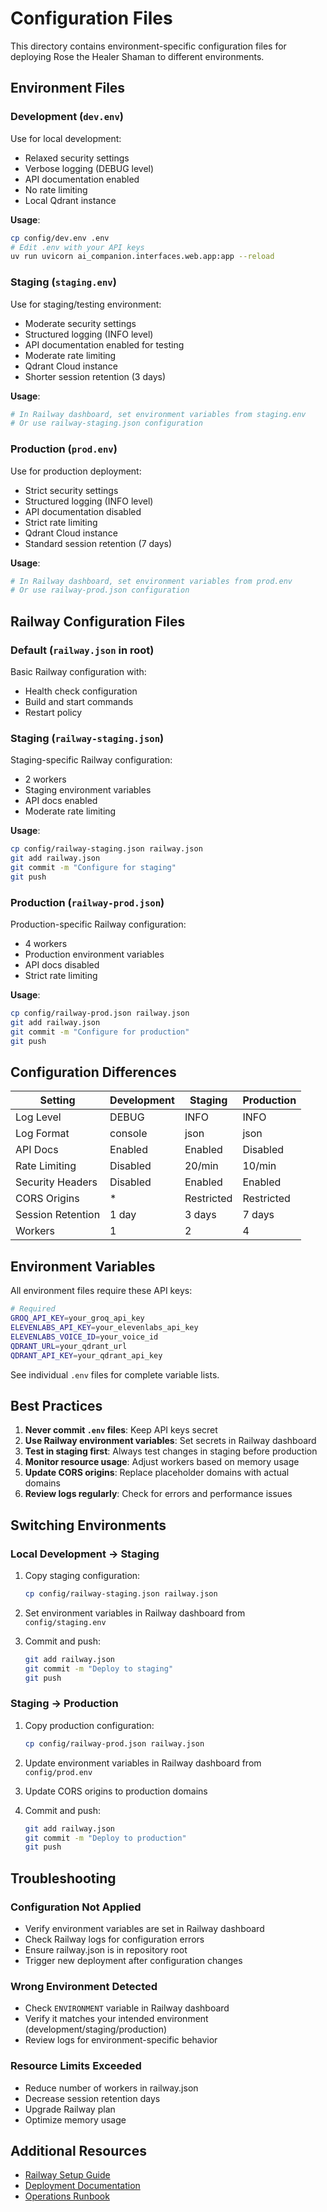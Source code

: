 # Configuration Files

This directory contains environment-specific configuration files for deploying Rose the Healer Shaman to different environments.

## Environment Files

### Development (`dev.env`)

Use for local development:
- Relaxed security settings
- Verbose logging (DEBUG level)
- API documentation enabled
- No rate limiting
- Local Qdrant instance

**Usage**:
```bash
cp config/dev.env .env
# Edit .env with your API keys
uv run uvicorn ai_companion.interfaces.web.app:app --reload
```

### Staging (`staging.env`)

Use for staging/testing environment:
- Moderate security settings
- Structured logging (INFO level)
- API documentation enabled for testing
- Moderate rate limiting
- Qdrant Cloud instance
- Shorter session retention (3 days)

**Usage**:
```bash
# In Railway dashboard, set environment variables from staging.env
# Or use railway-staging.json configuration
```

### Production (`prod.env`)

Use for production deployment:
- Strict security settings
- Structured logging (INFO level)
- API documentation disabled
- Strict rate limiting
- Qdrant Cloud instance
- Standard session retention (7 days)

**Usage**:
```bash
# In Railway dashboard, set environment variables from prod.env
# Or use railway-prod.json configuration
```

## Railway Configuration Files

### Default (`railway.json` in root)

Basic Railway configuration with:
- Health check configuration
- Build and start commands
- Restart policy

### Staging (`railway-staging.json`)

Staging-specific Railway configuration:
- 2 workers
- Staging environment variables
- API docs enabled
- Moderate rate limiting

**Usage**:
```bash
cp config/railway-staging.json railway.json
git add railway.json
git commit -m "Configure for staging"
git push
```

### Production (`railway-prod.json`)

Production-specific Railway configuration:
- 4 workers
- Production environment variables
- API docs disabled
- Strict rate limiting

**Usage**:
```bash
cp config/railway-prod.json railway.json
git add railway.json
git commit -m "Configure for production"
git push
```

## Configuration Differences

| Setting | Development | Staging | Production |
|---------|------------|---------|------------|
| Log Level | DEBUG | INFO | INFO |
| Log Format | console | json | json |
| API Docs | Enabled | Enabled | Disabled |
| Rate Limiting | Disabled | 20/min | 10/min |
| Security Headers | Disabled | Enabled | Enabled |
| CORS Origins | * | Restricted | Restricted |
| Session Retention | 1 day | 3 days | 7 days |
| Workers | 1 | 2 | 4 |

## Environment Variables

All environment files require these API keys:

```bash
# Required
GROQ_API_KEY=your_groq_api_key
ELEVENLABS_API_KEY=your_elevenlabs_api_key
ELEVENLABS_VOICE_ID=your_voice_id
QDRANT_URL=your_qdrant_url
QDRANT_API_KEY=your_qdrant_api_key
```

See individual `.env` files for complete variable lists.

## Best Practices

1. **Never commit `.env` files**: Keep API keys secret
2. **Use Railway environment variables**: Set secrets in Railway dashboard
3. **Test in staging first**: Always test changes in staging before production
4. **Monitor resource usage**: Adjust workers based on memory usage
5. **Update CORS origins**: Replace placeholder domains with actual domains
6. **Review logs regularly**: Check for errors and performance issues

## Switching Environments

### Local Development → Staging

1. Copy staging configuration:
   ```bash
   cp config/railway-staging.json railway.json
   ```

2. Set environment variables in Railway dashboard from `config/staging.env`

3. Commit and push:
   ```bash
   git add railway.json
   git commit -m "Deploy to staging"
   git push
   ```

### Staging → Production

1. Copy production configuration:
   ```bash
   cp config/railway-prod.json railway.json
   ```

2. Update environment variables in Railway dashboard from `config/prod.env`

3. Update CORS origins to production domains

4. Commit and push:
   ```bash
   git add railway.json
   git commit -m "Deploy to production"
   git push
   ```

## Troubleshooting

### Configuration Not Applied

- Verify environment variables are set in Railway dashboard
- Check Railway logs for configuration errors
- Ensure railway.json is in repository root
- Trigger new deployment after configuration changes

### Wrong Environment Detected

- Check `ENVIRONMENT` variable in Railway dashboard
- Verify it matches your intended environment (development/staging/production)
- Review logs for environment-specific behavior

### Resource Limits Exceeded

- Reduce number of workers in railway.json
- Decrease session retention days
- Upgrade Railway plan
- Optimize memory usage

## Additional Resources

- [Railway Setup Guide](../docs/RAILWAY_SETUP.md)
- [Deployment Documentation](../docs/DEPLOYMENT.md)
- [Operations Runbook](../docs/OPERATIONS_RUNBOOK.md)
